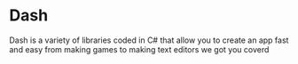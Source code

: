 # Dash
Dash is a variety of libraries coded in C# that allow you to create an app fast and easy from making games to making text editors we got you coverd
